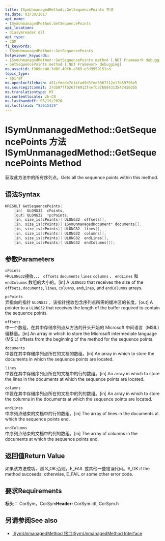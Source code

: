 ```yaml
---
title: ISymUnmanagedMethod::GetSequencePoints 方法
ms.date: 03/30/2017
api_name:
- ISymUnmanagedMethod.GetSequencePoints
api_location:
- diasymreader.dll
api_type:
- COM
f1_keywords:
- ISymUnmanagedMethod::GetSequencePoints
helpviewer_keywords:
- ISymUnmanagedMethod::GetSequencePoints method [.NET Framework debugging]
- GetSequencePoints method [.NET Framework debugging]
ms.assetid: f909ac48-3d8f-49fb-a369-e3d9959151cd
topic_type:
- apiref
ms.openlocfilehash: 451cfecde7e14fad9d3fed3367112e1fb59796e5
ms.sourcegitcommit: 27db07ffb26f76912feefba7b884313547410db5
ms.translationtype: MT
ms.contentlocale: zh-CN
ms.lasthandoff: 05/19/2020
ms.locfileid: "83615139"
---
```

# <a name="isymunmanagedmethodgetsequencepoints-method"></a><span data-ttu-id="ed9b9-102">ISymUnmanagedMethod::GetSequencePoints 方法</span><span class="sxs-lookup"><span data-stu-id="ed9b9-102">ISymUnmanagedMethod::GetSequencePoints Method</span></span>
<span data-ttu-id="ed9b9-103">获取此方法中的所有序列点。</span><span class="sxs-lookup"><span data-stu-id="ed9b9-103">Gets all the sequence points within this method.</span></span>  
  
## <a name="syntax"></a><span data-ttu-id="ed9b9-104">语法</span><span class="sxs-lookup"><span data-stu-id="ed9b9-104">Syntax</span></span>  
  
```cpp  
HRESULT GetSequencePoints(  
    [in]  ULONG32  cPoints,  
    [out] ULONG32  *pcPoints,  
    [in, size_is(cPoints)] ULONG32  offsets[],  
    [in, size_is(cPoints)] ISymUnmanagedDocument* documents[],  
    [in, size_is(cPoints)] ULONG32  lines[],  
    [in, size_is(cPoints)] ULONG32  columns[],  
    [in, size_is(cPoints)] ULONG32  endLines[],  
    [in, size_is(cPoints)] ULONG32  endColumns[]);  
```  
  
## <a name="parameters"></a><span data-ttu-id="ed9b9-105">参数</span><span class="sxs-lookup"><span data-stu-id="ed9b9-105">Parameters</span></span>  
 `cPoints`  
 <span data-ttu-id="ed9b9-106">中`ULONG32`接收、、、 `offsets` `documents` `lines` `columns` 、 `endLines` 和 `endColumns` 数组的大小的。</span><span class="sxs-lookup"><span data-stu-id="ed9b9-106">[in] A `ULONG32` that receives the size of the `offsets`, `documents`, `lines`, `columns`, `endLines`, and `endColumns` arrays.</span></span>  
  
 `pcPoints`  
 <span data-ttu-id="ed9b9-107">弄指向的指针 `ULONG32` ，该指针接收包含序列点所需的缓冲区的长度。</span><span class="sxs-lookup"><span data-stu-id="ed9b9-107">[out] A pointer to a `ULONG32` that receives the length of the buffer required to contain the sequence points.</span></span>  
  
 `offsets`  
 <span data-ttu-id="ed9b9-108">中一个数组，在其中存储序列点从方法的开头开始的 Microsoft 中间语言（MSIL）偏移量。</span><span class="sxs-lookup"><span data-stu-id="ed9b9-108">[in] An array in which to store the Microsoft intermediate language (MSIL) offsets from the beginning of the method for the sequence points.</span></span>  
  
 `documents`  
 <span data-ttu-id="ed9b9-109">中要在其中存储序列点所在的文档的数组。</span><span class="sxs-lookup"><span data-stu-id="ed9b9-109">[in] An array in which to store the documents in which the sequence points are located.</span></span>  
  
 `lines`  
 <span data-ttu-id="ed9b9-110">中要在其中存储序列点所在的文档中的行的数组。</span><span class="sxs-lookup"><span data-stu-id="ed9b9-110">[in] An array in which to store the lines in the documents at which the sequence points are located.</span></span>  
  
 `columns`  
 <span data-ttu-id="ed9b9-111">中要在其中存储序列点所在的文档中的列的数组。</span><span class="sxs-lookup"><span data-stu-id="ed9b9-111">[in] An array in which to store the columns in the documents at which the sequence points are located.</span></span>  
  
 `endLines`  
 <span data-ttu-id="ed9b9-112">中序列点结束的文档中的行的数组。</span><span class="sxs-lookup"><span data-stu-id="ed9b9-112">[in] The array of lines in the documents at which the sequence points end.</span></span>  
  
 `endColumns`  
 <span data-ttu-id="ed9b9-113">中序列点结束的文档中的列的数组。</span><span class="sxs-lookup"><span data-stu-id="ed9b9-113">[in] The array of columns in the documents at which the sequence points end.</span></span>  
  
## <a name="return-value"></a><span data-ttu-id="ed9b9-114">返回值</span><span class="sxs-lookup"><span data-stu-id="ed9b9-114">Return Value</span></span>  
 <span data-ttu-id="ed9b9-115">如果该方法成功，则 S_OK;否则，E_FAIL 或其他一些错误代码。</span><span class="sxs-lookup"><span data-stu-id="ed9b9-115">S_OK if the method succeeds; otherwise, E_FAIL or some other error code.</span></span>  
  
## <a name="requirements"></a><span data-ttu-id="ed9b9-116">要求</span><span class="sxs-lookup"><span data-stu-id="ed9b9-116">Requirements</span></span>  
 <span data-ttu-id="ed9b9-117">**标头：** CorSym，CorSym</span><span class="sxs-lookup"><span data-stu-id="ed9b9-117">**Header:** CorSym.idl, CorSym.h</span></span>  
  
## <a name="see-also"></a><span data-ttu-id="ed9b9-118">另请参阅</span><span class="sxs-lookup"><span data-stu-id="ed9b9-118">See also</span></span>

- [<span data-ttu-id="ed9b9-119">ISymUnmanagedMethod 接口</span><span class="sxs-lookup"><span data-stu-id="ed9b9-119">ISymUnmanagedMethod Interface</span></span>](isymunmanagedmethod-interface.md)

